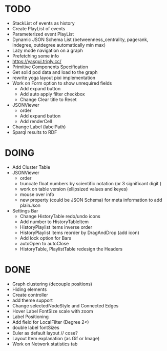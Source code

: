 # TODO

- StackList of events as history
- Create PlayList of events
- Parameterized event PlayList
- Dynamic JSON Schema List (betweenness_centrality, pagerank, indegree, outdegree automatically min max)
- Lazy mode navigation on a graph
- Prefetching some info
- https://yasgui.triply.cc/
- Primitive Components Specification
- Get solid pod data and load to the graph
- rewrite yoga layout pixi implementation
- Work on Form option to show unrequired fields
  - Add expand button
  - Add auto apply filter checkbox
  - Change Clear title to Reset
- JSONViewer
  - order
  - Add expand button
  - Add renderCell
- Change Label (labelPath)
- Sparql results to RDF

# DOING

- Add Cluster Table
- JSONViewer
  - order
  - truncate float numbers by scientific notation (or 3 significant digit )
  - work on table version (ellipsized values and keyes)
  - mouse over info
  - new property (could be JSON Schema) for meta information to add plainJson
- Settings Bar
  - Change HistoryTable redo/undo icons
  - Add number to HistoryTableItem
  - HistoryPlaylist items inverse order
  - HistoryPlaylist items reorder by DragAndDrop (add icon)
  - Add lock option for Bars
  - autoOpen to autoClose
  - HistoryTable, PlaylistTable redesign the Headers

# DONE

- Graph clustering (decouple positions)
- Hiding elements
- Create controller
- add theme support
- Change selectedNodeStyle and Connected Edges
- Hover Label FontSize scale with zoom
- Label Positioning
- Add field for LocalFilter (Degree 2<)
- double label fontSizes
- Euler as default layout // cose?
- Layout Item explanation (as Gif or Image)
- Work on Network statistics tab
